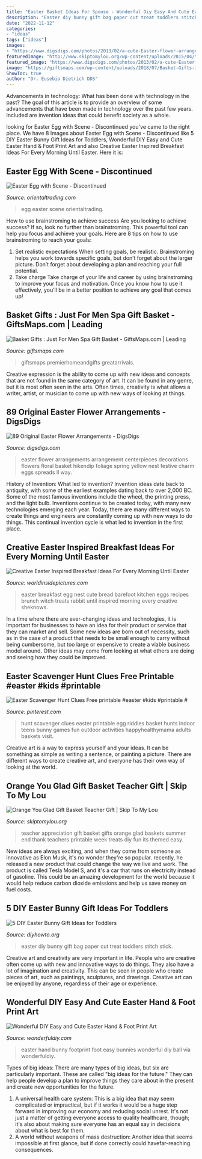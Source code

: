 ```yaml
---
title: "Easter Basket Ideas For Spouse - Wonderful Diy Easy And Cute Easter Hand &amp; Foot Print Art"
description: "Easter diy bunny gift bag paper cut treat toddlers stitch stick"
date: "2022-11-12"
categories:
- "ideas"
tags: ["ideas"]
images:
- "https://www.digsdigs.com/photos/2013/02/a-cute-Easter-flower-arrangement-with-a-basket-o-vine-yellow-blooms-and-foliage-some-eggs-and-a-nest-with-yellow-eggs.jpg"
featuredImage: "http://www.skiptomylou.org/wp-content/uploads/2015/04/teacher-appreciation-gift-basket-4.jpg"
featured_image: "https://www.digsdigs.com/photos/2013/02/a-cute-Easter-flower-arrangement-with-a-basket-o-vine-yellow-blooms-and-foliage-some-eggs-and-a-nest-with-yellow-eggs.jpg"
image: "https://giftsmaps.com/wp-content/uploads/2018/07/Basket-Gifts-Just-For-Men-Spa-Gift-Basket.jpg"
ShowToc: true
author: "Dr. Eusebio Dietrich DDS"
---
```



Advancements in technology: What has been done with technology in the past?
The goal of this article is to provide an overview of some advancements that have been made in technology over the past few years. Included are invention ideas that could benefit society as a whole.

	

		
looking for Easter Egg with Scene - Discontinued you've came to the right place. We have 8 Images about Easter Egg with Scene - Discontinued like 5 DIY Easter Bunny Gift Ideas for Toddlers, Wonderful DIY Easy and Cute Easter Hand &amp; Foot Print Art and also Creative Easter Inspired Breakfast Ideas For Every Morning Until Easter. Here it is:
		
    
## Easter Egg With Scene - Discontinued

<img loading=lazy src="https://s7.orientaltrading.com/is/image/OrientalTrading/92_1161?$PDP_VIEWER_IMAGE$" onerror="this.onerror=null;this.src='https://tse3.mm.bing.net/th?id=OIP.QRFxYelrgUKLhmsRYO8EpAHaHa&amp;pid=15.1';" alt="Easter Egg with Scene - Discontinued">

_Source: orientaltrading.com_

>egg easter scene orientaltrading. 

	

How to use brainstroming to achieve success
Are you looking to achieve success? If so, look no further than brainstroming. This powerful tool can help you focus and achieve your goals. Here are 8 tips on how to use brainstroming to reach your goals: 
1. Set realistic expectations 
When setting goals, be realistic. Brainstroming helps you work towards specific goals, but don’t forget about the larger picture. Don’t forget about developing a plan and reaching your full potential. 
2. Take charge 
Take charge of your life and career by using brainstroming to improve your focus and motivation. Once you know how to use it effectively, you’ll be in a better position to achieve any goal that comes up! 

    
## Basket Gifts : Just For Men Spa Gift Basket - GiftsMaps.com | Leading

<img loading=lazy src="https://giftsmaps.com/wp-content/uploads/2018/07/Basket-Gifts-Just-For-Men-Spa-Gift-Basket.jpg" onerror="this.onerror=null;this.src='https://tse1.mm.bing.net/th?id=OIP.nxNChDvicsy-yZ2ZJcH3PgHaHa&amp;pid=15.1';" alt="Basket Gifts : Just For Men Spa Gift Basket - GiftsMaps.com | Leading">

_Source: giftsmaps.com_

>giftsmaps premierhomeandgifts greatarrivals. 

	

Creative expression is the ability to come up with new ideas and concepts that are not found in the same category of art. It can be found in any genre, but it is most often seen in the arts. Often times, creativity is what allows a writer, artist, or musician to come up with new ways of looking at things.

    
## 89 Original Easter Flower Arrangements - DigsDigs

<img loading=lazy src="https://www.digsdigs.com/photos/2013/02/a-cute-Easter-flower-arrangement-with-a-basket-o-vine-yellow-blooms-and-foliage-some-eggs-and-a-nest-with-yellow-eggs.jpg" onerror="this.onerror=null;this.src='https://tse4.mm.bing.net/th?id=OIP.lI9Mfn4rV594_3A15bUxPAHaNK&amp;pid=15.1';" alt="89 Original Easter Flower Arrangements - DigsDigs">

_Source: digsdigs.com_

>easter flower arrangements arrangement centerpieces decorations flowers floral basket hikendip foliage spring yellow nest festive charm eggs spreads ll way. 

	

History of Invention: What led to invention?
Invention ideas date back to antiquity, with some of the earliest examples dating back to over 2,000 BC. Some of the most famous inventions include the wheel, the printing press, and the light bulb. Inventions continue to be created today, with many new technologies emerging each year. Today, there are many different ways to create things and engineers are constantly coming up with new ways to do things. This continual invention cycle is what led to invention in the first place.

    
## Creative Easter Inspired Breakfast Ideas For Every Morning Until Easter

<img loading=lazy src="https://worldinsidepictures.com/wp-content/uploads/2020/03/easter-egg-in-a-basket.jpg" onerror="this.onerror=null;this.src='https://tse2.mm.bing.net/th?id=OIP.ZsGyM47iqz_ERQUk62E-mwAAAA&amp;pid=15.1';" alt="Creative Easter Inspired Breakfast Ideas For Every Morning Until Easter">

_Source: worldinsidepictures.com_

>easter breakfast egg nest cute bread barefoot kitchen eggs recipes brunch witch treats rabbit until inspired morning every creative sheknows. 

	

In a time where there are ever-changing ideas and technologies, it is important for businesses to have an idea for their product or service that they can market and sell. Some new ideas are born out of necessity, such as in the case of a product that needs to be small enough to carry without being cumbersome, but too large or expensive to create a viable business model around. Other ideas may come from looking at what others are doing and seeing how they could be improved.

    
## Easter Scavenger Hunt Clues Free Printable #easter #kids #printable #

<img loading=lazy src="https://i.pinimg.com/736x/dd/90/bb/dd90bbbc54cacb64f8fec1ed94a89f2e.jpg" onerror="this.onerror=null;this.src='https://tse4.mm.bing.net/th?id=OIP.LYaZ-a2nyVZLDFaiQYn03AHaLv&amp;pid=15.1';" alt="Easter Scavenger Hunt Clues Free printable #easter #kids #printable #">

_Source: pinterest.com_

>hunt scavenger clues easter printable egg riddles basket hunts indoor teens bunny games fun outdoor activities happyhealthymama adults baskets visit. 

	

Creative art is a way to express yourself and your ideas. It can be something as simple as writing a sentence, or painting a picture. There are different ways to create creative art, and everyone has their own way of looking at the world.

    
## Orange You Glad Gift Basket Teacher Gift | Skip To My Lou

<img loading=lazy src="http://www.skiptomylou.org/wp-content/uploads/2015/04/teacher-appreciation-gift-basket-4.jpg" onerror="this.onerror=null;this.src='https://tse4.mm.bing.net/th?id=OIP.gIyjAeC9EwTA1BdayVdXXQHaKl&amp;pid=15.1';" alt="Orange You Glad Gift Basket Teacher Gift | Skip To My Lou">

_Source: skiptomylou.org_

>teacher appreciation gift basket gifts orange glad baskets summer end thank teachers printable week treats diy fun its themed easy. 

	

New ideas are always exciting, and when they come from someone as innovative as Elon Musk, it's no wonder they're so popular. recently, he released a new product that could change the way we live and work. The product is called Tesla Model S, and it's a car that runs on electricity instead of gasoline. This could be an amazing development for the world because it would help reduce carbon dioxide emissions and help us save money on fuel costs.

    
## 5 DIY Easter Bunny Gift Ideas For Toddlers

<img loading=lazy src="http://www.diyhowto.org/wp-content/uploads/2016/03/DIY-Paper-Bag-Bunny-Treat-Easter-Bunny-Gift-Ideas.jpg" onerror="this.onerror=null;this.src='https://tse4.mm.bing.net/th?id=OIP.WevhTa-3k1z_0HirIp3zcQHaKX&amp;pid=15.1';" alt="5 DIY Easter Bunny Gift Ideas for Toddlers">

_Source: diyhowto.org_

>easter diy bunny gift bag paper cut treat toddlers stitch stick. 

	

Creative art and creativity are very important in life. People who are creative often come up with new and innovative ways to do things. They also have a lot of imagination and creativity. This can be seen in people who create pieces of art, such as paintings, sculptures, and drawings. Creative art can be enjoyed by anyone, regardless of their age or experience.

    
## Wonderful DIY Easy And Cute Easter Hand &amp; Foot Print Art

<img loading=lazy src="http://cdn.wonderfuldiy.com/wp-content/uploads/2015/03/Easter-Bunny-Hand-and-Footprint-Art-550x773.jpg" onerror="this.onerror=null;this.src='https://tse1.mm.bing.net/th?id=OIP.fmvsb9fRBxk2AUDFk2qi_QHaKa&amp;pid=15.1';" alt="Wonderful DIY Easy and Cute Easter Hand &amp; Foot Print Art">

_Source: wonderfuldiy.com_

>easter hand bunny footprint foot easy bunnies wonderful diy ball via wonderfuldiy. 

	

Types of big ideas:
There are many types of big ideas, but six are particularly important. These are called "big ideas for the future." They can help people develop a plan to improve things they care about in the present and create new opportunities for the future.
1. A universal health care system: This is a big idea that may seem complicated or impractical, but if it works it would be a huge step forward in improving our economy and reducing social unrest. It's not just a matter of getting everyone access to quality healthcare, though; it's also about making sure everyone has an equal say in decisions about what is best for them.
2. A world without weapons of mass destruction: Another idea that seems impossible at first glance, but if done correctly could havefar-reaching consequences.


